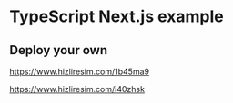 # TypeScript Next.js example


## Deploy your own

https://www.hizliresim.com/1b45ma9

https://www.hizliresim.com/i40zhsk

